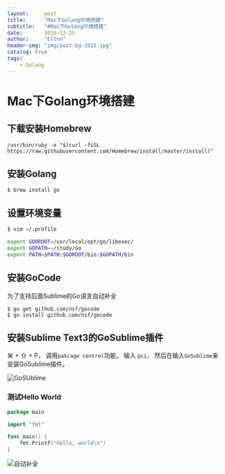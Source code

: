 ```yaml
---
layout:     post
title:      "Mac下Golang环境搭建"
subtitle:   "#Mac下Golang环境搭建"
date:       2016-12-25
author:     "Elton"
header-img: "img/post-bg-2015.jpg"
catalog: true
tags:
    - Golang
---
```


# Mac下Golang环境搭建
## 下载安装Homebrew

```
/usr/bin/ruby -e "$(curl -fsSL https://raw.githubusercontent.com/Homebrew/install/master/install)"
```

## 安装Golang

```
$ brew install go
```

## 设置环境变量

```bash
$ vim ~/.profile

export GOOROOT=/usr/local/opt/go/libexec/
export GOPATH=~/study/Go
export PATH=$PATH:$GOROOT/bin:$GOPATH/bin
```

## 安装GoCode
为了支持后面Sublime的Go语言自动补全

```
$ go get github.com/nsf/gocode
$ go install github.com/nsf/gocode
```

## 安装Sublime Text3的GoSublime插件

⌘ + ⇧ + P， 调用```pakcage control```功能， 输入 ```pci```， 然后在输入```GoSublime```来安装GoSublime插件。

![GoSUblime](http://www.vckai.com/static/up/image/20150505/1432353719.png)

### 测试Hello World

```go
package main

import "fmt"

func main() {
    fmt.Printf("hello, world\n")
}
```

![自动补全](http://www.vckai.com/static/up/image/20150505/1432354894.png)
